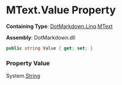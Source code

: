 # MText\.Value Property

**Containing Type**: [DotMarkdown.Linq](../../README.md)\.[MText](../README.md)

**Assembly**: DotMarkdown\.dll

```csharp
public string Value { get; set; }
```

### Property Value

System\.[String](https://docs.microsoft.com/en-us/dotnet/api/system.string)

